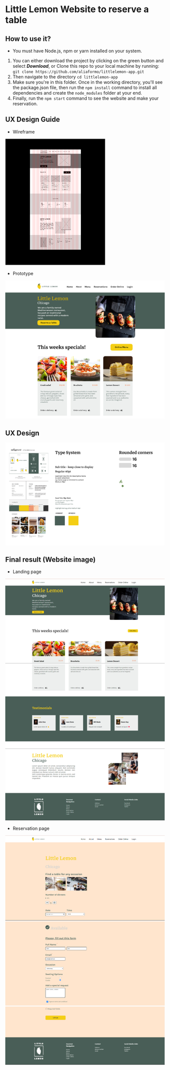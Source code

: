 # Little Lemon Website to reserve a table

## How to use it?
- You must have Node.js, npm or yarn installed on your system.

1. You can either download the project by clicking on the green button and select _**Download**_, or Clone this repo to your local machine by running: `git clone https://github.com/aliaformo/littlelemon-app.git`
2. Then navigate to the directory `cd littlelemon-app`
3. Make sure you're in this folder. Once in the working directory, you'll see the package.json file, then run the `npm install` command to install all dependencies and create the `node_modules` folder at your end.
4. Finally, run the `npm start` command to see the website and make your reservation.

## UX Design Guide

- Wireframe

![Wireframe](public/imgs/wireframe.png)

- Prototype

![Prototype](public/imgs/design-image.png)

## UX Design
![](public/imgs/Ui-kit.png)

## Final result (Website image)
- Landing page

![](public/imgs/website1.png)
![](public/imgs/website2.png)
![](public/imgs/website3.png)

- Reservation page

![](public/imgs/reservation1.png)
![](public/imgs/reservation2.png)
![](public/imgs/reservation3.png)
